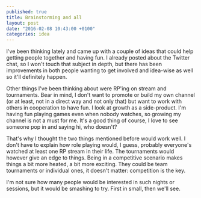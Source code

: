 ```yaml
---
published: true
title: Brainstorming and all
layout: post
date: "2016-02-08 10:43:00 +0100"
categories: idea
---
```


I've been thinking lately and came up with a couple of ideas that could help getting people together and having fun. I already posted about the Twitter chat, so I won't touch that subject in depth, but there has been improvements in both people wanting to get involved and idea-wise as well so it'll definitely happen.

Other things I've been thinking about were RP'ing on stream and tournaments. Bear in mind, I don't want to promote or build my own channel (or at least, not in a direct way and not only that) but want to work with others in cooperation to have fun. I look at growth as a side-product. I'm having fun playing games even when nobody watches, so growing my channel is not a must for me. It's a good thing of course, I love to see someone pop in and saying hi, who doesn't?

That's why I thought the two things mentioned before would work well. I don't have to explain how role playing would, I guess, probably everyone's watched at least one RP stream in their life. The tournaments would however give an edge to things. Being in a competitive scenario makes things a bit more heated, a bit more exciting. They could be team tournaments or individual ones, it doesn't matter: competition is the key.

I'm not sure how many people would be interested in such nights or sessions, but it would be smashing to try. First in small, then we'll see.
